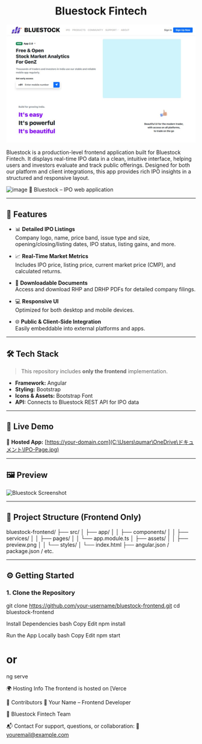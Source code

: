 <h1 align="center">Bluestock Fintech</h1>

![Bluestock Preview](./src/assets/Github-Images/Preview-Image.png)

Bluestock is a production-level frontend application built for Bluestock Fintech. It displays real-time IPO data in a clean, intuitive interface, helping users and investors evaluate and track public offerings. Designed for both our platform and client integrations, this app provides rich IPO insights in a structured and responsive layout.

![image](https://github.com/user-attachments/assets/d315981f-4297-460c-800b-3958b67aff6f)
📄 Bluestock – IPO web application 


---

## 🌟 Features

- 📊 **Detailed IPO Listings**  
  Company logo, name, price band, issue type and size, opening/closing/listing dates, IPO status, listing gains, and more.

- 📈 **Real-Time Market Metrics**  
  Includes IPO price, listing price, current market price (CMP), and calculated returns.

- 📎 **Downloadable Documents**  
  Access and download RHP and DRHP PDFs for detailed company filings.

- 💻 **Responsive UI**  
  Optimized for both desktop and mobile devices.

- 🌐 **Public & Client-Side Integration**  
  Easily embeddable into external platforms and apps.

---

## 🛠️ Tech Stack

> This repository includes **only the frontend** implementation.

- **Framework:** Angular
- **Styling:** Bootstrap
- **Icons & Assets:** Bootstrap Font
- **API:** Connects to Bluestock REST API for IPO data

---

## 🚀 Live Demo

🔗 **Hosted App:** [https://your-domain.com](C:\Users\qumar\OneDrive\ドキュメント\IPO-Page.jpg) 

---

## 🖼️ Preview

![Bluestock Screenshot](C:\Users\qumar\OneDrive\Desktop\Preview-Image.png) 

---

## 📁 Project Structure (Frontend Only)

bluestock-frontend/
├── src/
│ ├── app/
│ │ ├── components/
│ │ ├── services/
│ │ ├── pages/
│ │ └── app.module.ts
│ ├── assets/
│ │ ├── preview.png
│ │ └── styles/
│ └── index.html
├── angular.json / package.json / etc.


---

## ⚙️ Getting Started

### 1. Clone the Repository


git clone https://github.com/your-username/bluestock-frontend.git
cd bluestock-frontend

Install Dependencies
bash
Copy
Edit
npm install

Run the App Locally
bash
Copy
Edit
npm start
# or
ng serve

🌍 Hosting Info
The frontend is hosted on [Verce

👥 Contributors
👤 Your Name – Frontend Developer

💼 Bluestock Fintech Team


📬 Contact
For support, questions, or collaboration:
📧 youremail@example.com




